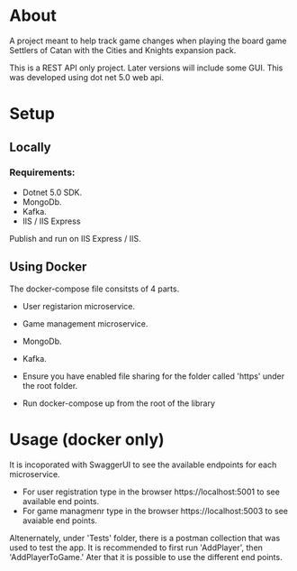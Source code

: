 # About

A project meant to help track game changes when playing the board game Settlers of Catan with the Cities and Knights expansion pack.

This is a REST API only project. Later versions will include some GUI. 
This was developed using dot net 5.0 web api.

# Setup

## Locally

### Requirements:
 - Dotnet 5.0 SDK.
 - MongoDb.
 - Kafka.
 - IIS / IIS Express

Publish and run on IIS Express / IIS.

## Using Docker
The docker-compose file consitsts of 4 parts.
 - User registarion microservice.
 - Game management microservice.
 - MongoDb.
 - Kafka.

- Ensure you have enabled file sharing for the folder called 'https' under the root folder.
- Run docker-compose up from the root of the library


# Usage (docker only)

It is incoporated with SwaggerUI to see the available endpoints for each microservice.

 - For user registration type in the browser https://localhost:5001 to see available end points.
 - For game managmenr type in the browser https://localhost:5003 to see avaiable end points.
 
Altenernately, under 'Tests' folder, there is a postman collection that was used to test the app.
It is recommended to first run 'AddPlayer', then 'AddPlayerToGame.' Ater that it is possible to use the different end points.



